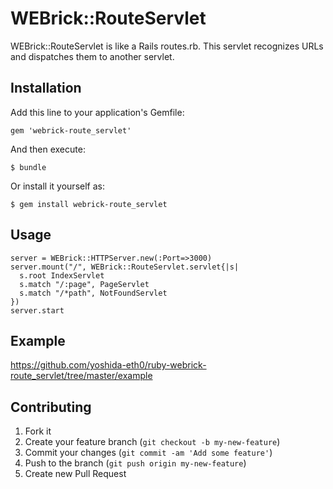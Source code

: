 # WEBrick::RouteServlet

WEBrick::RouteServlet is like a Rails routes.rb.
This servlet recognizes URLs and dispatches them to another servlet.

## Installation

Add this line to your application's Gemfile:

    gem 'webrick-route_servlet'

And then execute:

    $ bundle

Or install it yourself as:

    $ gem install webrick-route_servlet

## Usage

    server = WEBrick::HTTPServer.new(:Port=>3000)
    server.mount("/", WEBrick::RouteServlet.servlet{|s|
      s.root IndexServlet
      s.match "/:page", PageServlet
      s.match "/*path", NotFoundServlet
    })
    server.start

## Example

https://github.com/yoshida-eth0/ruby-webrick-route_servlet/tree/master/example

## Contributing

1. Fork it
2. Create your feature branch (`git checkout -b my-new-feature`)
3. Commit your changes (`git commit -am 'Add some feature'`)
4. Push to the branch (`git push origin my-new-feature`)
5. Create new Pull Request
